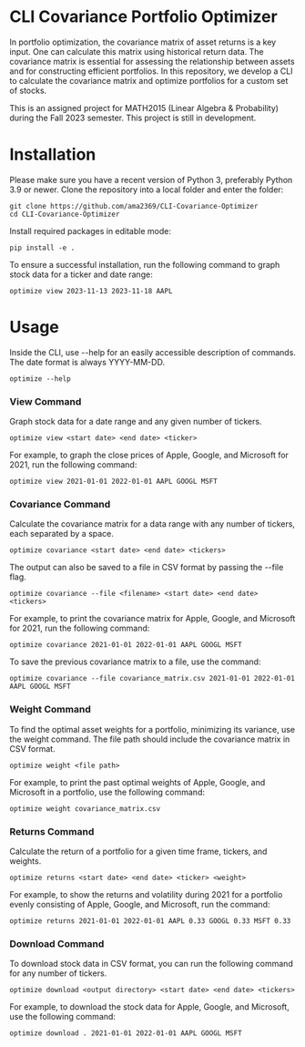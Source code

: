 # CLI Covariance Portfolio Optimizer

In portfolio optimization, the covariance matrix of asset returns is a key input. One can calculate this matrix using historical return data. The covariance matrix is essential for assessing the relationship between assets and for constructing efficient portfolios. In this repository, we develop a CLI to calculate the covariance matrix and optimize portfolios for a custom set of stocks. 

This is an assigned project for MATH2015 (Linear Algebra & Probability) during the Fall 2023 semester. This project is still in development. 

# Installation

Please make sure you have a recent version of Python 3, preferably Python 3.9 or newer. Clone the repository into a local folder and enter the folder:
```
git clone https://github.com/ama2369/CLI-Covariance-Optimizer
cd CLI-Covariance-Optimizer
```

Install required packages in editable mode:

```
pip install -e .
```

To ensure a successful installation, run the following command to graph stock data for a ticker and date range:
```
optimize view 2023-11-13 2023-11-18 AAPL
```

# Usage

Inside the CLI, use --help for an easily accessible description of commands. The date format is always YYYY-MM-DD. 

```
optimize --help
```
### View Command
Graph stock data for a date range and any given number of tickers. 
```
optimize view <start date> <end date> <ticker> 
```
For example, to graph the close prices of Apple, Google, and Microsoft for 2021, run the following command:
```
optimize view 2021-01-01 2022-01-01 AAPL GOOGL MSFT
```
### Covariance Command
Calculate the covariance matrix for a data range with any number of tickers, each separated by a space. 
```
optimize covariance <start date> <end date> <tickers>
```
The output can also be saved to a file in CSV format by passing the --file flag. 
```
optimize covariance --file <filename> <start date> <end date> <tickers>
```

For example, to print the covariance matrix for Apple, Google, and Microsoft for 2021, run the following command:
```
optimize covariance 2021-01-01 2022-01-01 AAPL GOOGL MSFT
```

To save the previous covariance matrix to a file, use the command:
```
optimize covariance --file covariance_matrix.csv 2021-01-01 2022-01-01 AAPL GOOGL MSFT
```

### Weight Command
To find the optimal asset weights for a portfolio, minimizing its variance, use the weight command. The file path should include the covariance matrix in CSV format. 
```
optimize weight <file path>
```
For example, to print the past optimal weights of Apple, Google, and Microsoft in a portfolio, use the following command: 
```
optimize weight covariance_matrix.csv
```

### Returns Command
 Calculate the return of a portfolio for a given time frame, tickers, and weights.
```
optimize returns <start date> <end date> <ticker> <weight>
```
For example, to show the returns and volatility during 2021 for a portfolio evenly consisting of Apple, Google, and Microsoft, run the command:

```
optimize returns 2021-01-01 2022-01-01 AAPL 0.33 GOOGL 0.33 MSFT 0.33
```


### Download Command

To download stock data in CSV format, you can run the following command for any number of tickers. 
```
optimize download <output directory> <start date> <end date> <tickers>
```

For example, to download the stock data for Apple, Google, and Microsoft, use the following command:
```
optimize download . 2021-01-01 2022-01-01 AAPL GOOGL MSFT
```


